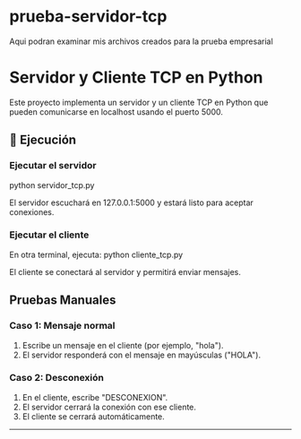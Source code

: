 # prueba-servidor-tcp
Aqui podran examinar mis archivos creados para la prueba empresarial
# Servidor y Cliente TCP en Python

Este proyecto implementa un servidor y un cliente TCP en Python que pueden comunicarse en localhost usando el puerto 5000.

## 🔧 Ejecución

### **Ejecutar el servidor**
python servidor_tcp.py

El servidor escuchará en 127.0.0.1:5000 y estará listo para aceptar conexiones.

### **Ejecutar el cliente**
En otra terminal, ejecuta:
python cliente_tcp.py

El cliente se conectará al servidor y permitirá enviar mensajes.

## Pruebas Manuales

### **Caso 1: Mensaje normal**
1. Escribe un mensaje en el cliente (por ejemplo, "hola").
2. El servidor responderá con el mensaje en mayúsculas ("HOLA").

### **Caso 2: Desconexión**
1. En el cliente, escribe "DESCONEXION".
2. El servidor cerrará la conexión con ese cliente.
3. El cliente se cerrará automáticamente.

---
